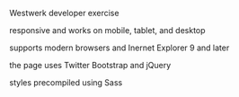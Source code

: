 Westwerk developer exercise

responsive and works on mobile, tablet, and desktop

supports modern browsers and Inernet Explorer 9 and later

the page uses Twitter Bootstrap and jQuery

styles precompiled using Sass
